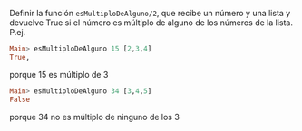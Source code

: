 Definir la función ```esMultiploDeAlguno/2```, que recibe un número y una lista y devuelve True 
si el número es múltiplo de alguno de los números de la lista. P.ej. 

```haskell
Main> esMultiploDeAlguno 15 [2,3,4] 
True, 
```
porque 15 es múltiplo de 3 

```haskell
Main> esMultiploDeAlguno 34 [3,4,5] 
False 
```
porque 34 no es múltiplo de ninguno de los 3 